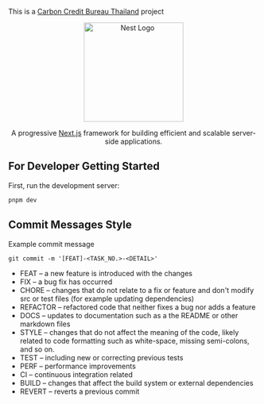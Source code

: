 This is a [Carbon Credit Bureau Thailand](https://nextjs.org/) project

<p align="center">
  <a href="http://nestjs.com/" target="blank"><img src="https://github.com/CCBThailand/ccb-web-agent/blob/develop/CCBThailand.png?raw=true" width="200" alt="Nest Logo" /></a>
</p>

[circleci-image]: https://img.shields.io/circleci/build/github/nestjs/nest/master?token=abc123def456
[circleci-url]: https://circleci.com/gh/nestjs/nest

  <p align="center">A progressive <a href="https://nextjs.org" target="_blank">Next.js</a> framework for building efficient and scalable server-side applications.</p>
    <p align="center">

## For Developer Getting Started

First, run the development server:

```bash
pnpm dev
```

## Commit Messages Style

Example commit message

```
git commit -m '[FEAT]-<TASK_NO.>-<DETAIL>'
```

- FEAT – a new feature is introduced with the changes
- FIX – a bug fix has occurred
- CHORE – changes that do not relate to a fix or feature and don't modify src or test files (for example updating dependencies)
- REFACTOR – refactored code that neither fixes a bug nor adds a feature
- DOCS – updates to documentation such as a the README or other markdown files
- STYLE – changes that do not affect the meaning of the code, likely related to code formatting such as white-space, missing semi-colons, and so on.
- TEST – including new or correcting previous tests
- PERF – performance improvements
- CI – continuous integration related
- BUILD – changes that affect the build system or external dependencies
- REVERT – reverts a previous commit
